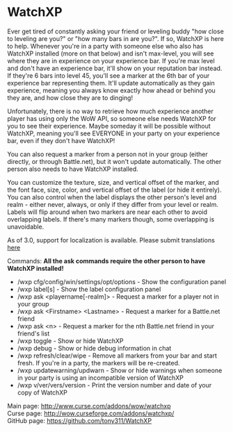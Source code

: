 WatchXP
=======

Ever get tired of constantly asking your friend or leveling buddy "how close to leveling are you?" or "how many bars in are you?". If so, WatchXP is here to help. Whenever you're in a party with someone else who also has WatchXP installed (more on that below) and isn't max-level, you will see where they are in experience on your experience bar. If you're max level and don't have an experience bar, it'll show on your reputation bar instead. If they're 6 bars into level 45, you'll see a marker at the 6th bar of your experience bar representing them. It'll update automatically as they gain experience, meaning you always know exactly how ahead or behind you they are, and how close they are to dinging!

Unfortunately, there is no way to retrieve how much experience another player has using only the WoW API, so someone else needs WatchXP for you to see their experience. Maybe someday it will be possible without WatchXP, meaning you'll see EVERYONE in your party on your experience bar, even if they don't have WatchXP!

You can also request a marker from a person not in your group (either directly, or through Battle.net), but it won't update automatically. The other person also needs to have WatchXP installed.

You can customize the texture, size, and vertical offset of the marker, and the font face, size, color, and vertical offset of the label (or hide it entirely). You can also control when the label displays the other person's level and realm - either never, always, or only if they differ from your level or realm. Labels will flip around when two markers are near each other to avoid overlapping labels. If there's many markers though, some overlapping is unavoidable.

As of 3.0, support for localization is available. Please submit translations [here](http://wow.curseforge.com/addons/watchxp/localization/)

Commands:
**All the ask commands require the other person to have WatchXP installed!**

* /wxp cfg/config/win/settings/opt/options - Show the configuration panel
* /wxp label[s] - Show the label configuration panel
* /wxp ask \<playername[-realm]\> - Request a marker for a player not in your group
* /wxp ask \<Firstname\> \<Lastname\> - Request a marker for a Battle.net friend
* /wxp ask \<n\> - Request a marker for the nth Battle.net friend in your friend's list
* /wxp toggle - Show or hide WatchXP
* /wxp debug - Show or hide debug information in chat
* /wxp refresh/clear/wipe - Remove all markers from your bar and start fresh. If you're in a party, the markers will be re-created.
* /wxp updatewarning/updwarn - Show or hide warnings when someone in your party is using an incompatible version of WatchXP
* /wxp v/ver/vers/version - Print the version number and date of your copy of WatchXP

Main page: http://www.curse.com/addons/wow/watchxp   
Curse page: http://wow.curseforge.com/addons/watchxp/  
GitHub page: https://github.com/tony311/WatchXP
